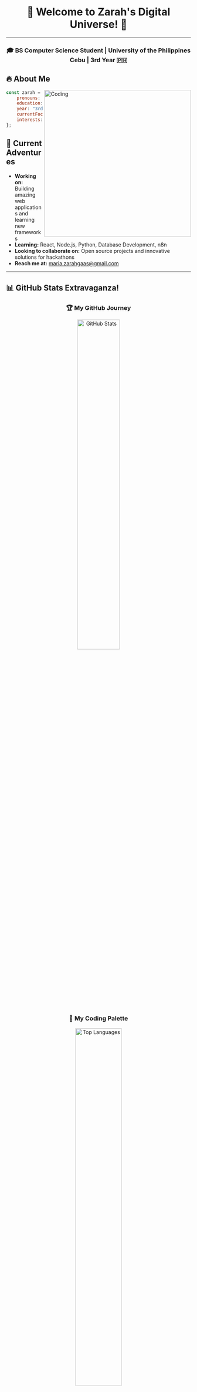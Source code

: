 <div align="center">

# 🌟 Welcome to Zarah's Digital Universe! 🌟

<!-- <img src="https://readme-typing-svg.herokuapp.com?font=Fira+Code&size=30&duration=3000&pause=1000&color=36BCF7FF&center=true&vCenter=true&width=600&lines=Hello%2C+I'm+Zarah!+%F0%9F%91%8B;Computer+Science+Student+%F0%9F%92%BB;Code+Enthusiast+%F0%9F%9A%80;Problem+Solver+%F0%9F%A7%A9;Future+Tech+Leader+%E2%9C%A8" alt="Typing SVG" /> -->

</div>

---

<div align="center">

### 🎓 **BS Computer Science Student** | **University of the Philippines Cebu** | **3rd Year** 🇵🇭

</div>

## 🔥 **About Me**

<img align="right" alt="Coding" width="400" src="https://media.giphy.com/media/qgQUggAC3Pfv687qPC/giphy.gif">

```javascript
const zarah = {
    pronouns: "she/her",
    education: "BS Computer Science",
    year: "3rd Year",
    currentFocus: ["Full Stack Development", "Data Structures", "Algorithms"],
    interests: ["Civic Tech Education", "Hackathons", "AI/ML Engineering"]
};
```

## 🚀 **Current Adventures**

- **Working on:** Building amazing web applications and learning new frameworks
- **Learning:** React, Node.js, Python, Database Development, n8n
- **Looking to collaborate on:** Open source projects and innovative solutions for hackathons
- **Reach me at:** maria.zarahgaas@gmail.com

---

## 📊 **GitHub Stats Extravaganza!**

<div align="center">

### 🏆 **My GitHub Journey**

<img src="https://github-readme-stats.vercel.app/api?username=scharasyne&show_icons=true&theme=tokyonight&hide_border=true&count_private=true&include_all_commits=true" alt="GitHub Stats" width="48%"/>

</div>

<div align="center">

### 🎨 **My Coding Palette**

<img src="https://github-readme-stats.vercel.app/api/top-langs/?username=scharasyne&layout=compact&theme=tokyonight&hide_border=true&langs_count=8" alt="Top Languages" width="50%"/>

</div>

<div align="center">

### 📈 **Contribution Graph**

<img src="https://github-readme-activity-graph.vercel.app/graph?username=scharasyne&bg_color=1a1b27&color=38bdae&line=70a5fd&point=bf91f3&area=true&hide_border=true" width="100%"/>

</div>

---

<!-- ## 🛠️ **Tech Stack & Tools**

<div align="center">

### 💻 **Programming Languages**
![JavaScript](https://img.shields.io/badge/JavaScript-F7DF1E?style=for-the-badge&logo=javascript&logoColor=black)
![Python](https://img.shields.io/badge/Python-3776AB?style=for-the-badge&logo=python&logoColor=white)
![Java](https://img.shields.io/badge/Java-ED8B00?style=for-the-badge&logo=java&logoColor=white)
![C++](https://img.shields.io/badge/C++-00599C?style=for-the-badge&logo=c%2B%2B&logoColor=white)
![HTML5](https://img.shields.io/badge/HTML5-E34F26?style=for-the-badge&logo=html5&logoColor=white)
![CSS3](https://img.shields.io/badge/CSS3-1572B6?style=for-the-badge&logo=css3&logoColor=white)

### 🚀 **Frameworks & Libraries**
![React](https://img.shields.io/badge/React-20232A?style=for-the-badge&logo=react&logoColor=61DAFB)
![Node.js](https://img.shields.io/badge/Node.js-43853D?style=for-the-badge&logo=node.js&logoColor=white)
![Express.js](https://img.shields.io/badge/Express.js-404D59?style=for-the-badge)
![Bootstrap](https://img.shields.io/badge/Bootstrap-563D7C?style=for-the-badge&logo=bootstrap&logoColor=white)

### 🗄️ **Databases**
![MongoDB](https://img.shields.io/badge/MongoDB-4EA94B?style=for-the-badge&logo=mongodb&logoColor=white)
![MySQL](https://img.shields.io/badge/MySQL-00000F?style=for-the-badge&logo=mysql&logoColor=white)
![PostgreSQL](https://img.shields.io/badge/PostgreSQL-316192?style=for-the-badge&logo=postgresql&logoColor=white)

### 🛠️ **Tools & Technologies**
![Git](https://img.shields.io/badge/Git-F05032?style=for-the-badge&logo=git&logoColor=white)
![GitHub](https://img.shields.io/badge/GitHub-100000?style=for-the-badge&logo=github&logoColor=white)
![VS Code](https://img.shields.io/badge/VS_Code-007ACC?style=for-the-badge&logo=visual-studio-code&logoColor=white)
![Figma](https://img.shields.io/badge/Figma-F24E1E?style=for-the-badge&logo=figma&logoColor=white)

</div> -->

---

## 🏆 **GitHub Achievements**

<div align="center">

<img src="https://github-profile-trophy.vercel.app/?username=scharasyne&theme=tokyonight&no-frame=true&row=1&column=7" alt="GitHub Trophies"/>

</div>

---

## 📱 **Let's Connect!**

<div align="center">

### 🌐 **Find me around the web:**

[![LinkedIn](https://img.shields.io/badge/LinkedIn-0077B5?style=for-the-badge&logo=linkedin&logoColor=white)](https://www.linkedin.com/in/maria-zarah-szane-ga-as/)

</div>

<div align="center">

<img src="https://komarev.com/ghpvc/?username=scharasyne&label=Profile%20views&color=0e75b6&style=flat" alt="Profile Views" />

**Thanks for visiting! Have a great day! 🌟**

</div>

<div align="center">
<img src="https://media.giphy.com/media/LnQjpWaON8nhr21vNW/giphy.gif" width="60"> <em><b>I love connecting with different people</b> so if you want to say <b>hi, I'll be happy to meet you more!</b> 😊</em>

<!--
**scharasyne/scharasyne** is a ✨ _special_ ✨ repository because its `README.md` (this file) appears on your GitHub profile.

Here are some ideas to get you started:

- 🔭 I’m currently working on ...
- 🌱 I’m currently learning ...
- 👯 I’m looking to collaborate on ...
- 🤔 I’m looking for help with ...
- 💬 Ask me about ...
- 📫 How to reach me: ...
- 😄 Pronouns: ...
- ⚡ Fun fact: ...
-->
